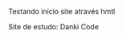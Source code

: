 Testando início site através hmtl

Site de estudo: Danki Code


<!doctype html>
<html>
<head>
		<title>Magali</title>
		<meta charset="utf-8" />
		<style type="text/css">
			
		</style>
</head>

<body>

		<h2 style="color:rosybrown;">Crochês da Magali</h2>

		<p style="color:brown;">"Magali" ou melhor, Marli nasceu na periferia de São Paulo e não teve uma vida muito fácil. Em uma geração onde as pessoas tinham que "dar satisfação para a sociedade", Marli engravidou em sua adolescência. De início ainda conseguiu viver na casa de sua mãe, mas como o tempo foi passando ela foi viver com o pai de seu filho. Convivência difícil foi aquela e mesmo assim, em um descuido, engravidou de seu 2º filho. Os anos foram passando e para ela não estava sendo mais confortável um casamento daqueles, onde o marido chegava do trabalho e sempre havia uma discussão. 
		</p>

		<h3 style="color:sandybrown;">Uma decisão difícil</h3>

		<p style="color:brown;">Após perceber que o casamento já não tinha jeito, resolveu tomar uma decisão bem difícil. O seu relacionamento começou a ficar insuportável e abusivo, de ofensas, agressões físicas e psicológicas. Um dia tomou coragem em sair de casa. Vejam, não saiu de casa pela porta da frente e sim pela janela porque o tal marido os mantinham em casa trancados. Como sabia que jamais ele faria mal para as crianças, pediu para as mesmas esperarem que ela voltaria para buscá-los.
		</p>

		<h3 style="color:sandybrown;">A volta por cima</h3>

		<p style="color:brown ">Depois de todo o stress e decepções que a Marli teve com um casamento falido, decidiu que a melhor forma para sustentar seus 2 filhos era através dos estudos. Foi isso que fez, hoje trabalha em um Hospital bem conceituado no estado de São Paulo como técnica de enfermagem. Seus filhos já são adultos e inclusive com uma netinha linda. 

		<h3 style="color:sandybrown;">A arte</h3>

		<p style="color:brown;">Por ter uma infância humilde, Marli tinha curiosidade nas artes manuais, mas sua mãe não tinha condições financeiras em pagar um curso, foi então que no bairro onde morava havia uma associação de moradores que oferecia cursos de artesanatos, como pintura, bordados, tricô e crochê, dentre outros. Marli logo se inscreveu e começou a fazer o que mais gostava: o crochê. 
		Como já sabemos que sua adolescência foi uma luta que desbravou sozinha, não conseguiu dar continuidade nesse curso que tanto amava. Estudou para enfermagem, trabalhou em 2 empregos para manter a família, os filhos iniciaram também a fase da adolescência, que muitas vezes tinham rebeldia sem motivos, então nada de fazer sua arte.
		</p>

		<h3 style="color:sandybrown;">Hoje</h3>

		<p style="color:brown;">Marli, enfim, encontra a pessoa ideal para viver uma história de amor repleta de respeito e companheirismo. Hoje ela consegue, através da felicidade, transferir para sua arte demonstrada através das fofuras de Magali.
		</p>

	<img src="Saved Pictures/Cachorrinho com cenoura.jpg" width="300" /> 
	<img src="Saved Pictures/Dentinho.jpg" width="300"/> 
	<img src="Saved Pictures/Enfeite de mesa.jpg" width="300"/> 
	<img src="Saved Pictures/gatinho.jpg" width="300"/> 
	

	<h2 style="color:sandybrown;">Gostou da história? Veja mais no Instagram</h2> 

	<h2 style="color:brown;"> <a href="https://www.instagram.com/crochedamagalii/">Instagram</a></h2>





</body>

</html>
